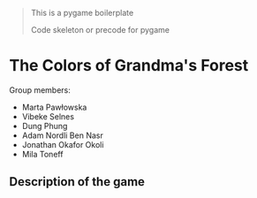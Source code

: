 > This is a pygame boilerplate
>
> Code skeleton or precode for pygame

# The Colors of Grandma's Forest

Group members:

- Marta Pawłowska
- Vibeke Selnes
- Dung Phung
- Adam Nordli Ben Nasr
- Jonathan Okafor Okoli
- Mila Toneff

## Description of the game


